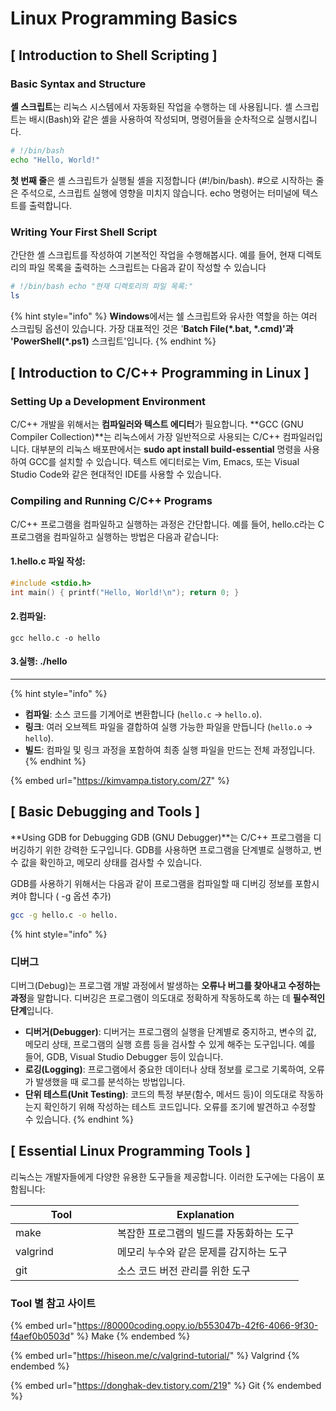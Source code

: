 # Linux Programming Basics

## \[ Introduction to Shell Scripting ]

### Basic Syntax and Structure

**셸 스크립트**는 리눅스 시스템에서 자동화된 작업을 수행하는 데 사용됩니다. 셸 스크립트는 배시(Bash)와 같은 셸을 사용하여 작성되며, 명령어들을 순차적으로 실행시킵니다.

```bash
# !/bin/bash
echo "Hello, World!"
```

**첫 번째 줄**은 셸 스크립트가 실행될 셸을 지정합니다 (#!/bin/bash). #으로 시작하는 줄은 주석으로, 스크립트 실행에 영향을 미치지 않습니다. echo 명령어는 터미널에 텍스트를 출력합니다.

### Writing Your First Shell Script&#x20;

간단한 셸 스크립트를 작성하여 기본적인 작업을 수행해봅시다. 예를 들어, 현재 디렉토리의 파일 목록을 출력하는 스크립트는 다음과 같이 작성할 수 있습니다

```bash
# !/bin/bash echo "현재 디렉토리의 파일 목록:"
ls
```

{% hint style="info" %}
**Windows**에서는 쉘 스크립트와 유사한 역할을 하는 여러 스크립팅 옵션이 있습니다. 가장 대표적인 것은 '**Batch File(\*.bat, \*.cmd)'과 'PowerShell(\*.ps1)** 스크립트'입니다.
{% endhint %}

## \[ Introduction to C/C++ Programming in Linux ]

### Setting Up a Development Environment&#x20;

C/C++ 개발을 위해서는 **컴파일러와 텍스트 에디터**가 필요합니다. **GCC (GNU Compiler Collection)**는 리눅스에서 가장 일반적으로 사용되는 C/C++ 컴파일러입니다. 대부분의 리눅스 배포판에서는 **sudo apt install build-essential** 명령을 사용하여 GCC를 설치할 수 있습니다. 텍스트 에디터로는 Vim, Emacs, 또는 Visual Studio Code와 같은 현대적인 IDE를 사용할 수 있습니다.

### Compiling and Running C/C++ Programs

C/C++ 프로그램을 컴파일하고 실행하는 과정은 간단합니다. 예를 들어, hello.c라는 C 프로그램을 컴파일하고 실행하는 방법은 다음과 같습니다:

#### 1.hello.c 파일 작성:&#x20;

```cpp
#include <stdio.h>
int main() { printf("Hello, World!\n"); return 0; }
```

#### 2.컴파일:&#x20;

```
gcc hello.c -o hello 
```

#### 3.실행: ./hello

***

{% hint style="info" %}
* **컴파일**: 소스 코드를 기계어로 변환합니다 (`hello.c` -> `hello.o`).
* **링크**: 여러 오브젝트 파일을 결합하여 실행 가능한 파일을 만듭니다 (`hello.o` -> `hello`).
* **빌드**: 컴파일 및 링크 과정을 포함하여 최종 실행 파일을 만드는 전체 과정입니다.
{% endhint %}

{% embed url="https://kimvampa.tistory.com/27" %}

## \[ Basic Debugging and Tools ]

**Using GDB for Debugging GDB (GNU Debugger)**는 C/C++ 프로그램을 디버깅하기 위한 강력한 도구입니다. GDB를 사용하면 프로그램을 단계별로 실행하고, 변수 값을 확인하고, 메모리 상태를 검사할 수 있습니다.&#x20;

GDB를 사용하기 위해서는 다음과 같이 프로그램을 컴파일할 때 디버깅 정보를 포함시켜야 합니다 ( -g 옵션 추가)

```bash
gcc -g hello.c -o hello.
```

{% hint style="info" %}
### 디버그

디버그(Debug)는 프로그램 개발 과정에서 발생하는 **오류나 버그를 찾아내고 수정하는 과정**을 말합니다. 디버깅은 프로그램이 의도대로 정확하게 작동하도록 하는 데 **필수적인 단계**입니다.

* **디버거(Debugger)**: 디버거는 프로그램의 실행을 단계별로 중지하고, 변수의 값, 메모리 상태, 프로그램의 실행 흐름 등을 검사할 수 있게 해주는 도구입니다. 예를 들어, GDB, Visual Studio Debugger 등이 있습니다.
* **로깅(Logging)**: 프로그램에서 중요한 데이터나 상태 정보를 로그로 기록하여, 오류가 발생했을 때 로그를 분석하는 방법입니다.
* **단위 테스트(Unit Testing)**: 코드의 특정 부분(함수, 메서드 등)이 의도대로 작동하는지 확인하기 위해 작성하는 테스트 코드입니다. 오류를 조기에 발견하고 수정할 수 있습니다.
{% endhint %}

## \[ Essential Linux Programming Tools ]

리눅스는 개발자들에게 다양한 유용한 도구들을 제공합니다. 이러한 도구에는 다음이 포함됩니다:

<table><thead><tr><th width="147">Tool</th><th>Explanation</th></tr></thead><tbody><tr><td>make</td><td>복잡한 프로그램의 빌드를 자동화하는 도구</td></tr><tr><td>valgrind</td><td>메모리 누수와 같은 문제를 감지하는 도구</td></tr><tr><td>git</td><td>소스 코드 버전 관리를 위한 도구</td></tr></tbody></table>

### Tool 별 참고 사이트

{% embed url="https://80000coding.oopy.io/b553047b-42f6-4066-9f30-f4aef0b0503d" %}
Make
{% endembed %}

{% embed url="https://hiseon.me/c/valgrind-tutorial/" %}
Valgrind
{% endembed %}

{% embed url="https://donghak-dev.tistory.com/219" %}
Git
{% endembed %}

